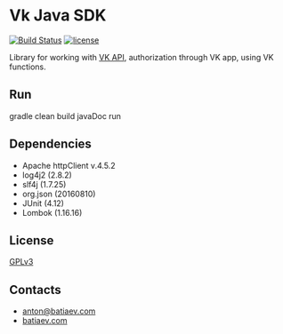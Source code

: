 # Vk Java SDK
[![Build Status](https://travis-ci.org/AnBat/vk-java-sdk.svg)](https://travis-ci.org/AnBat/vk-java-sdk)
[![license](https://img.shields.io/badge/license-Apache%20License%202.0-blue.svg?style=flat)](http://www.apache.org/licenses/LICENSE-2.0)

Library for working with [VK API](https://vk.com/dev/openapi), authorization through VK app, using VK functions.

## Run
gradle clean build javaDoc run

## Dependencies
- Apache httpClient v.4.5.2
- log4j2 (2.8.2)
- slf4j (1.7.25)
- org.json (20160810)
- JUnit (4.12)
- Lombok (1.16.16)

## License
[GPLv3](http://choosealicense.com/licenses/gpl-3.0/)

## Contacts
- anton@batiaev.com
- [batiaev.com](https://batiaev.com/)

